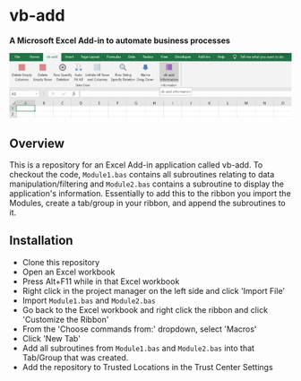 # vb-add
**A Microsoft Excel Add-in to automate business processes**

![Project Preview](projPreview.png)

## Overview

This is a repository for an Excel Add-in application called vb-add. To checkout the code, `Module1.bas` contains all subroutines relating to data manipulation/filtering and `Module2.bas` contains a subroutine to display the application's information. Essentially to add this to the ribbon you import the Modules, create a tab/group in your ribbon, and append the subroutines to it.

## Installation

- Clone this repository
- Open an Excel workbook
- Press Alt+F11 while in that Excel workbook
- Right click in the project manager on the left side and click 'Import File'
- Import `Module1.bas` and `Module2.bas`
- Go back to the Excel workbook and right click the ribbon and click 'Customize the Ribbon'
- From the 'Choose commands from:' dropdown, select 'Macros'
- Click 'New Tab'
- Add all subroutines from `Module1.bas` and `Module2.bas` into that Tab/Group that was created.
- Add the repository to Trusted Locations in the Trust Center Settings

